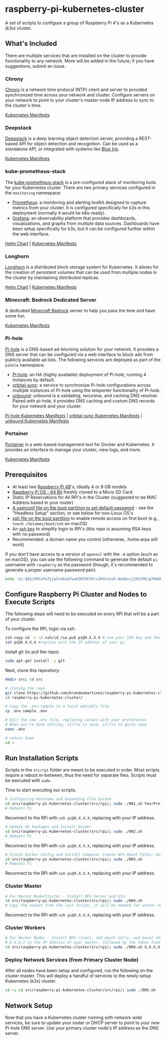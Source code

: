 # raspberry-pi-kubernetes-cluster

A set of scripts to configure a group of Raspberry Pi 4's as a Kubernetes (k3s)
cluster.

## What's Included

There are multiple services that are installed on the cluster to provide
functionality to any network. More will be added in the future; if you have
suggestions, submit an issue.

### Chrony

[Chrony](https://chrony.tuxfamily.org) is a network time protocol (NTP) client
and server to provided synchronized time across your network and cluster.
Configure servers on your network to point to your cluster's master node IP
address to sync to the cluster's time.

[Kubernetes Manifests](https://github.com/brandonmartinez/raspberry-pi-kubernetes-cluster/tree/main/src/k8s/bases/chrony)

### Deepstack

[Deepstack](https://deepstack.cc) is a deep learning object detection server,
providing a REST-based API for object detection and recognition. Can be used as
a standalone API, or integrated with systems like
[Blue Iris](https://blueirissoftware.com).

[Kubernetes Manifests](https://github.com/brandonmartinez/raspberry-pi-kubernetes-cluster/tree/main/src/k8s/bases/deepstack)

### kube-prometheus-stack

The
[kube-prometheus-stack](https://github.com/prometheus-operator/kube-prometheus)
is a pre-configured stack of monitoring tools for your Kubernetes cluster. There
are two primary services configured in the `monitoring` namespace:

- [Prometheus](https://prometheus.io): a monitoring and alerting toolkit
  designed to capture metrics from your cluster. It is configured specifically
  for k3s in this deployment (normally it would be k8s-ready).
- [Grafana](https://grafana.com): an observability platform that provides
  dashboards, visualizations, and graphs from multiple data sources. Dashboards
  have been setup specifically for k3s, but it can be configured further within
  the web interface.

[Helm Chart](https://github.com/prometheus-community/helm-charts/tree/main/charts/kube-prometheus-stack)
|
[Kubernetes Manifests](https://github.com/brandonmartinez/raspberry-pi-kubernetes-cluster/tree/main/src/k8s/bases/prometheus)

### Longhorn

[Longhorn](https://longhorn.io) is a distributed block storage system for
Kubernetes. It allows for the creation of persistent volumes that can be used
from multiple nodes in the cluster by maintaining distributed replicas.

[Helm Chart](https://github.com/longhorn/charts) |
[Kubernetes Manifests](https://github.com/brandonmartinez/raspberry-pi-kubernetes-cluster/tree/main/src/k8s/bases/longhorn)

### Minecraft: Bedrock Dedicated Server

A dedicated
[Minecraft Bedrock](https://github.com/TheRemote/MinecraftBedrockServer) server
to help you pass the time and have some fun.

[Kubernetes Manifests](https://github.com/brandonmartinez/raspberry-pi-kubernetes-cluster/tree/main/src/k8s/bases/minecraft)

### Pi-hole

[Pi-hole](https://pi-hole.net) is a DNS-based ad-blocking solution for your
network. It provides a DNS server that can be configured via a web interface to
block ads from publicly available ad lists. The following services are deployed
as part of the `pihole` namespace:

- [Pi-hole](https://pi-hole.net): an HA (highly available) deployment of
  Pi-hole, running 4 instances by default.
- [orbital-sync](https://github.com/mattwebbio/orbital-sync): a service to
  synchronize Pi-hole configurations across multiple instances of Pi-hole using
  the _teleporter_ functionality of Pi-hole.
- [unbound](https://github.com/MatthewVance/unbound-docker-rpi): unbound is a
  validating, recursive, and caching DNS resolver. Paired with pi-hole, it
  provides DNS caching and custom DNS records for your network and your cluster.

[Pi-hole Kubernetes Manifests](https://github.com/brandonmartinez/raspberry-pi-kubernetes-cluster/tree/main/src/k8s/bases/pihole)
|
[orbital-sync Kubernetes Manifests](https://github.com/brandonmartinez/raspberry-pi-kubernetes-cluster/tree/main/src/k8s/bases/orbitalsync)
|
[unbound Kubernetes Manifests](https://github.com/brandonmartinez/raspberry-pi-kubernetes-cluster/tree/main/src/k8s/bases/unbound)

### Portainer

[Portainer](https://www.portainer.io) is a web-based management tool for Docker
and Kubernetes. It provides an interface to manage your cluster, view logs, and
more.

[Kubernetes Manifests](https://github.com/brandonmartinez/raspberry-pi-kubernetes-cluster/tree/main/src/k8s/bases/portainer)

## Prerequisites

- At least two
  [Raspberry Pi 4B](https://www.raspberrypi.com/products/raspberry-pi-4-model-b/)'s,
  ideally 4 or 8 GB models
- [Raspberry Pi OS - 64 Bit](https://downloads.raspberrypi.org/raspios_lite_arm64/images/)
  freshly cloned to a Micro SD Card
- Static IP Reservations for All RPi's in the Cluster (suggested to be MAC
  Address based in your router)
- [A userconf file on the boot partition to set default password](https://www.raspberrypi.com/news/raspberry-pi-bullseye-update-april-2022/) -
  see the "Headless Setup" section, or see below for non-Linux OS's
- [ssh file on the boot partition](https://www.raspberrypi.com/documentation/computers/configuration.html#ssh-or-ssh-txt)
  to enable remote access on first boot (e.g., `touch /Volumes/boot/ssh` on
  macOS)
- An [ssh key](https://www.ssh.com/academy/ssh/keygen) to simplify login to
  RPi's (this repo is assuming RSA keys with no password)
- Recommended: a domain name you control (otherwise, .home.arpa will work)

If you don't have access to a version of `openssl` with the `-6` option (such as
on macOS), you can use the following command to generate the default `pi`
username with `raspberry` as the password (though, it's recommended to generate
a proper username password pair):

```sh
echo 'pi:$6$i9XSzPaTyjaCnnKe$fwuKZKF9CYR/vJKVLVusR.NoHQxrj2XSVPK/g7N46RzSaB/9oNmxMXIC3uLIEGV.qg8MYmuJIFAL4ymF4YLeP.' > /Volumes/boot/userconf
```

## Configure Raspberry Pi Cluster and Nodes to Execute Scripts

The following steps will need to be executed on every RPi that will be a part of
your cluster.

To configure the RPi, login via ssh:

```sh
ssh-copy-id -i ~/.ssh/id_rsa.pub pi@X.X.X.X # use your SSH key and the IP of the pi
ssh pi@X.X.X.X #replace with the IP address of your pi
```

Install git (to pull the repo):

```sh
sudo apt-get install -y git
```

Next, clone this repository:

```sh
mkdir src; cd src

# cloning the repo
git clone https://github.com/brandonmartinez/raspberry-pi-kubernetes-cluster.git
cd raspberry-pi-kubernetes-cluster/

# Copy the .env.sample to a local editable file
cp .env.sample .env

# Edit the new .env file, replacing values with your preferences
# When you're done editing, ctrl+o to save, ctrl+x to quite nano
nano .env

# return home
cd ~
```

## Run Installation Scripts

Scripts in the `src/rpi` folder are meant to be executed in order. Most scripts
require a reboot in-between, thus the need for separate files. Scripts must be
executed with `sudo`.

Time to start executing our scripts.

```sh
# Configuring Hostname and Expanding File System
cd src/raspberry-pi-kubernetes-cluster/src/rpi/; sudo ./001.sh YourPreferredHostNameForThePi YourPreferredPasswordForThePiUserAccount
# Reboots Pi
```

Reconnect to the RPi with `ssh pi@X.X.X.X`, replacing with your IP address.

```sh
# Update OS Packages and Install Docker
cd src/raspberry-pi-kubernetes-cluster/src/rpi/; sudo ./002.sh
# Reboots Pi
```

Reconnect to the RPi with `ssh pi@X.X.X.X`, replacing with your IP address.

```sh
# Finish Docker Config and Install Compose; Create NFS Mount Paths; Setup Boot Options
cd src/raspberry-pi-kubernetes-cluster/src/rpi/; sudo ./003.sh
# Reboots Pi
```

Reconnect to the RPi with `ssh pi@X.X.X.X`, replacing with your IP address.

### Cluster Master

```sh
# For Master Node/Cluster - Install NFS Server and k3s:
cd src/raspberry-pi-kubernetes-cluster/src/rpi/; sudo ./004.sh
# Copy the output from the last script, it will be needed for worker nodes
```

Reconnect to the RPi with `ssh pi@X.X.X.X`, replacing with your IP address.

### Cluster Workers

```sh
# For Worker Nodes - Install NFS client, add mount entry, and mount share; install k3s worker node
# X.X.X.X is the IP Address of your master, followed by the token from k3s:
cd src/raspberry-pi-kubernetes-cluster/src/rpi/; sudo ./004.sh X.X.X.X "REPLACE WITH TOKEN FROM CLUSTER MASTER"
```

### Deploy Network Services (from Primary Cluster Node)

After all nodes have been setup and configured, run the following on the cluster
master. This will deploy a handful of services to the newly setup Kubernetes
(k3s) cluster.

```sh
cd ~; cd src/raspberry-pi-kubernetes-cluster/src/rpi/; sudo ./005.sh
```

## Network Setup

Now that you have a Kubernetes cluster running with network wide services, be
sure to update your router or DHCP server to point to your new Pi-hole DNS
server. Use your primary cluster node's IP address as the DNS server.
